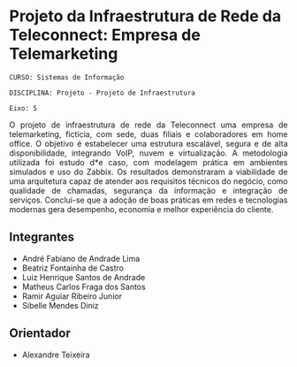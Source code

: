 # Projeto da Infraestrutura de Rede da Teleconnect: Empresa de Telemarketing

`CURSO: Sistemas de Informação`

`DISCIPLINA: Projeto - Projeto de Infraestrutura`

`Eixo: 5`

<P align="justify">
  O projeto de infraestrutura de rede da Teleconnect uma empresa de telemarketing, fictícia, com sede, duas filiais e colaboradores em home office. O          objetivo é estabelecer uma estrutura escalável, segura e de alta disponibilidade, integrando VoIP, nuvem e virtualização. A metodologia utilizada foi        estudo d*e caso, com modelagem prática em ambientes simulados e uso do Zabbix. Os resultados demonstraram a viabilidade de uma arquitetura capaz de          atender aos requisitos técnicos do negócio, como qualidade de chamadas, segurança da informação e integração de serviços. Conclui-se que a adoção de         boas práticas em redes e tecnologias modernas gera desempenho, economia e melhor experiência do cliente.
</P>

## Integrantes

* André Fabiano de Andrade Lima
* Beatriz Fontainha de Castro
* Luiz Henrique Santos de Andrade
* Matheus Carlos Fraga dos Santos
* Ramir Aguiar Ribeiro Junior
* Sibelle Mendes Diniz

## Orientador

* Alexandre Teixeira

